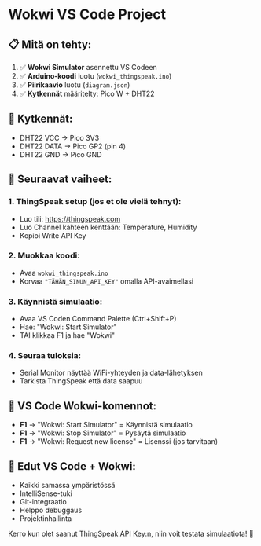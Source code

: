 # Wokwi VS Code Project

## 📋 **Mitä on tehty:**

1. ✅ **Wokwi Simulator** asennettu VS Codeen
2. ✅ **Arduino-koodi** luotu (`wokwi_thingspeak.ino`)
3. ✅ **Piirikaavio** luotu (`diagram.json`)
4. ✅ **Kytkennät** määritelty: Pico W + DHT22

## 🔧 **Kytkennät:**
- DHT22 VCC → Pico 3V3
- DHT22 DATA → Pico GP2 (pin 4)  
- DHT22 GND → Pico GND

## 🎯 **Seuraavat vaiheet:**

### 1. **ThingSpeak setup** (jos et ole vielä tehnyt):
- Luo tili: https://thingspeak.com
- Luo Channel kahteen kenttään: Temperature, Humidity
- Kopioi Write API Key

### 2. **Muokkaa koodi:**
- Avaa `wokwi_thingspeak.ino`
- Korvaa `"TÄHÄN_SINUN_API_KEY"` omalla API-avaimellasi

### 3. **Käynnistä simulaatio:**
- Avaa VS Coden Command Palette (Ctrl+Shift+P)
- Hae: "Wokwi: Start Simulator"
- TAI klikkaa F1 ja hae "Wokwi"

### 4. **Seuraa tuloksia:**
- Serial Monitor näyttää WiFi-yhteyden ja data-lähetyksen
- Tarkista ThingSpeak että data saapuu

## 🔧 **VS Code Wokwi-komennot:**
- **F1** → "Wokwi: Start Simulator" = Käynnistä simulaatio
- **F1** → "Wokwi: Stop Simulator" = Pysäytä simulaatio  
- **F1** → "Wokwi: Request new license" = Lisenssi (jos tarvitaan)

## 🎯 **Edut VS Code + Wokwi:**
- Kaikki samassa ympäristössä
- IntelliSense-tuki
- Git-integraatio
- Helppo debuggaus
- Projektinhallinta

Kerro kun olet saanut ThingSpeak API Key:n, niin voit testata simulaatiota! 🚀